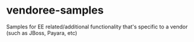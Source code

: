 # vendoree-samples

Samples for EE related/additional functionality that's specific to a vendor (such as JBoss, Payara, etc)
